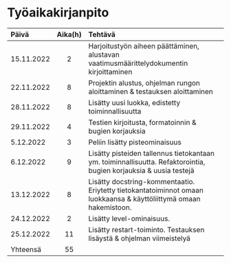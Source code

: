 # Työaikakirjanpito

| Päivä     | Aika(h) | Tehtävä  |
| :--------|:--------:| :--------|
| 15.11.2022 |    2    | Harjoitustyön aiheen päättäminen, alustavan vaatimusmäärittelydokumentin kirjoittaminen |
| 22.11.2022 |    8    | Projektin alustus, ohjelman rungon aloittaminen & testauksen aloittaminen |
| 28.11.2022 |    8    | Lisätty uusi luokka, edistetty toiminnallisuutta |
| 29.11.2022 |    4    | Testien kirjoitusta, formatoinnin & bugien korjauksia |
| 5.12.2022 |    3    | Peliin lisätty pisteominaisuus |
| 6.12.2022 |    9    | Lisätty pisteiden tallennus tietokantaan ym. toiminnallisuutta. Refaktorointia, bugien korjauksia & uusia testejä |
| 13.12.2022 |   8    | Lisätty docstring-kommentaatio. Eriytetty tietokantatoiminnot omaan luokkaansa & käyttöliittymä omaan hakemistoon. |
| 24.12.2022 |   2    | Lisätty level-ominaisuus. |
| 25.12.2022 |   11   | Lisätty restart-toiminto. Testauksen lisäystä & ohjelman viimeistelyä |
|  Yhteensä |   55    | | 
